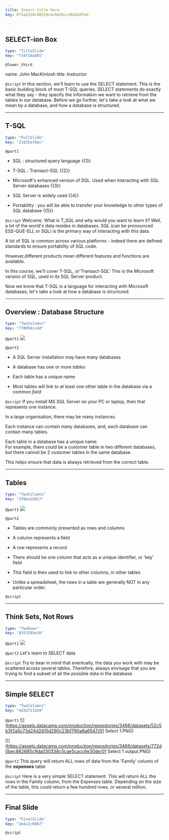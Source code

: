 ```yaml
---
title: Insert title here
key: bf2ab310c48319c4cb626ccd81da9fe6

---
```

## SELECT-ion Box

```yaml
type: "TitleSlide"
key: "f34f16ad85"
```

`@lower_third`

name: John MacKintosh
title: Instructor


`@script`
In this section, we'll learn to use the SELECT statement. 
This is the basic building block of most T-SQL queries.
SELECT statements do exactly what they say - they specify the information we want to retrieve from the tables in our database.
Before we go further, let's take a look at what we mean by a database, and how a database is structured.


---
## T-SQL

```yaml
type: "FullSlide"
key: "21935e79ac"
```

`@part1`
- SQL : structured query language {{1}}

- T-SQL : Transact-SQL {{2}}

- Microsoft's enhanced version of SQL. Used when interacting with SQL Server databases {{3}}

-  SQL Server is widely used {{4}}

- Portability : you will be able to transfer your knowledge to other types of SQL database {{5}}


`@script`
Welcome. 
What is T_SQL and why would you want to learn it?
Well, a lot of the world's data resides in databases. 
SQL (can be pronounced ESS-QUE-ELL or SQL) is the primary way of interacting with this data. 

A lot of SQL is common across various platforms - indeed there are defined standards to ensure portability of SQL code. 

However,different products mean different features and functions are available.
 
In this course, we'll cover T-SQL, or'Transact-SQL' 
This is the Microsoft version of SQL, used in its SQL Server product.

Now we know that T-SQL is a language for interacting with Microsoft databases,  let's take a look at how a database is structured.


---
## Overview : Database Structure

```yaml
type: "TwoColumns"
key: "7f8094cc4d"
```

`@part1`
![](https://assets.datacamp.com/production/repositories/3466/datasets/5529b1afa3d94b2af37c088a6c1c796f82da8b09/database-schema-1895779_640.png)


`@part2`
- A SQL Server installation may have many databases

- A database has one or more _tables_

- Each table has a unique name

- Most tables will link to at least one other table in the database via a common _field_


`@script`
If you install MS SQL Server on your PC or laptop, then that represents one instance. 

In a large organisation, there may be many instances. 

Each instance can contain many databases, and, each database can contain many tables.
 
Each table in a database has a unique name.  
For example, there could be a customer table in two different databases, but there cannot be 2 customer tables in the same database.
 
This helps ensure that data is always retrieved from the correct table.


---
## Tables

```yaml
type: "TwoColumns"
key: "3f8ea25017"
```

`@part1`
![](https://assets.datacamp.com/production/repositories/3466/datasets/6a7185129b4f4630129e6c28e43b95b465795243/spreadsheet-147749_640.png)


`@part2`
- Tables are commonly presented as rows and columns

- A column represents a field

- A row represents a record

- There should be one column that acts as a unique identifier, or 'key' field

- This field is then used to link to other columns, in other tables

- Unlike a spreadsheet, the rows in a table are generally NOT in any particular order.


`@script`



---
## Think Sets, Not Rows

```yaml
type: "TwoRows"
key: "8353295e36"
```

`@part1`
![](https://assets.datacamp.com/production/repositories/3466/datasets/73c487f1801a9db8393081bc190cd834ad4140dc/venn-diagram-41218_640.png)


`@part2`
Let's learn to SELECT data


`@script`
Try to bear in mind that eventually, the data you work with may be scattered across several tables. Therefore, always envisage that you are trying to find a subset of all the possible data in the database.


---
## Simple SELECT

```yaml
type: "TwoColumns"
key: "4d357131b9"
```

`@part1`
![](https://assets.datacamp.com/production/repositories/3466/datasets/52c5b3f2a5c73d24d2415d290c23bf790a8a6547/01 Select 1.PNG)

![](https://assets.datacamp.com/production/repositories/3466/datasets/772d0bec882685c9da030338c5cae5cacc6e30de/01 Select 1 output.PNG)


`@part2`
This query will return ALL rows of data from the 'Family' column of the **expenses** table


`@script`
Here is a very simple SELECT statement. This will return ALL the rows in the Family column, from the Expenses table. Depending on the size of the table, this could return a few hundred rows, or several million.


---
## Final Slide

```yaml
type: "FinalSlide"
key: "3e4c2c69b7"
```

`@script`


